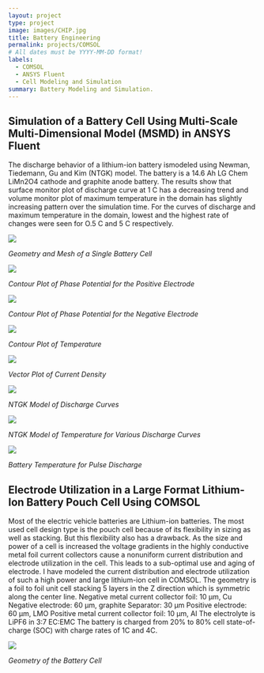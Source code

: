 ```yaml
---
layout: project
type: project
image: images/CHIP.jpg
title: Battery Engineering
permalink: projects/COMSOL
# All dates must be YYYY-MM-DD format!
labels:
  - COMSOL
  - ANSYS Fluent
  - Cell Modeling and Simulation
summary: Battery Modeling and Simulation.
---
```


## Simulation of a Battery Cell Using Multi-Scale Multi-Dimensional Model (MSMD) in ANSYS Fluent
The discharge behavior of a lithium-ion battery ismodeled using Newman, Tiedemann, Gu and Kim (NTGK)
model. The battery is a 14.6 Ah LG Chem LiMn2O4 cathode and graphite anode battery. The results
show that surface monitor plot of discharge curve at 1 C has a decreasing trend and volume monitor plot
of maximum temperature in the domain has slightly increasing pattern over the simulation time. For the
curves of discharge and maximum temperature in the domain, lowest and the highest rate of changes
were seen for O.5 C and 5 C respectively.

  <img class="ui image" src="../images/bat1.jpg">
  
  <em>Geometry and Mesh of a Single Battery Cell</em>


  <img class="ui image" src="../images/bat2.jpg">
  
  <em>Contour Plot of Phase Potential for the Positive Electrode</em>
  
  
  <img class="ui image" src="../images/bat3.jpg">
  
  <em>Contour Plot of Phase Potential for the Negative Electrode</em>
  
  
  <img class="ui image" src="../images/bat4.jpg">
  
  <em>Contour Plot of Temperature</em>
  
  
  <img class="ui image" src="../images/bat5.jpg">
  
  <em>Vector Plot of Current Density</em>
  
  
  <img class="ui image" src="../images/bat6.jpg">
  
  <em>NTGK Model of Discharge Curves</em>
  
  
  <img class="ui image" src="../images/bat7.jpg">
  
  <em>NTGK Model of Temperature for Various Discharge Curves</em>
  
  
  
  <img class="ui image" src="../images/bat8.jpg">
  
  <em>Battery Temperature for Pulse Discharge</em>
  
  
## Electrode Utilization in a Large Format Lithium-Ion Battery Pouch Cell Using COMSOL
Most of the electric vehicle batteries are Lithium-ion batteries. The most used cell design type is the pouch
cell because of its flexibility in sizing as well as stacking. But this flexibility also has a drawback. As the size
and power of a cell is increased the voltage gradients in the highly conductive metal foil current collectors
cause a nonuniform current distribution and electrode utilization in the cell. This leads to a sub-optimal
use and aging of electrode. I have modeled the current distribution and electrode utilization of such a high
power and large lithium-ion cell in COMSOL.
The geometry is a foil to foil unit cell stacking 5 layers in the Z direction which is symmetric along the
center line.
Negative metal current collector foil: 10 µm, Cu
Negative electrode: 60 µm, graphite
Separator: 30 µm
Positive electrode: 60 µm, LMO
Positive metal current collector foil: 10 µm, Al
The electrolyte is LiPF6 in 3:7 EC:EMC
The battery is charged from 20% to 80% cell state-of-charge (SOC) with charge rates of 1C and 4C.

  <img class="ui image" src="../images/bat9.png">
  
  <em>Geometry of the Battery Cell</em>


  
